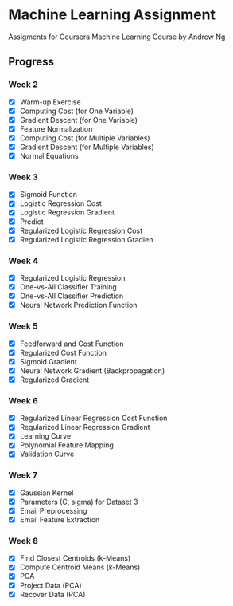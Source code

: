 # Machine Learning Assignment
Assigments for Coursera Machine Learning Course by Andrew Ng

## Progress

### Week 2

- [x] Warm-up Exercise
- [x] Computing Cost (for One Variable)
- [x] Gradient Descent (for One Variable)
- [x] Feature Normalization
- [x] Computing Cost (for Multiple Variables)
- [x] Gradient Descent (for Multiple Variables)
- [x] Normal Equations

### Week 3

- [x] Sigmoid Function
- [x] Logistic Regression Cost
- [x] Logistic Regression Gradient
- [x] Predict
- [x] Regularized Logistic Regression Cost
- [x] Regularized Logistic Regression Gradien

### Week 4

- [x] Regularized Logistic Regression
- [x] One-vs-All Classifier Training
- [x] One-vs-All Classifier Prediction
- [x] Neural Network Prediction Function

### Week 5

- [x] Feedforward and Cost Function
- [x] Regularized Cost Function
- [x] Sigmoid Gradient
- [x] Neural Network Gradient (Backpropagation)
- [x] Regularized Gradient

### Week 6

- [x] Regularized Linear Regression Cost Function
- [x] Regularized Linear Regression Gradient
- [x] Learning Curve
- [x] Polynomial Feature Mapping
- [x] Validation Curve

### Week 7

- [x] Gaussian Kernel
- [x] Parameters (C, sigma) for Dataset 3
- [x] Email Preprocessing
- [x] Email Feature Extraction

### Week 8

- [x] Find Closest Centroids (k-Means)
- [x] Compute Centroid Means (k-Means)
- [x] PCA
- [x] Project Data (PCA)
- [x] Recover Data (PCA)
